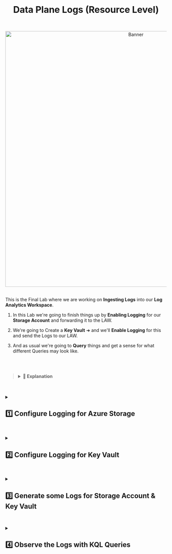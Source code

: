 <br>

<h1 align="center">Data Plane Logs (Resource Level)</h1>

<br>

<p align="center">
<img width="800" src="https://github.com/user-attachments/assets/12379f2a-d3fb-4095-bc75-e41de1bfbe3e" alt="Banner"/>
<br />

<br />

This is the Final Lab where we are working on **Ingesting Logs** into our **Log Analytics Workspace**.

1. In this Lab we're going to finish things up by **Enabling Logging** for our **Storage Account** and forwarding it to the LAW.

2. We're going to Create a **Key Vault** ➜ and we'll **Enable Logging** for this and send the Logs to our LAW.

3. And as usual we're going to **Query** things and get a sense for what different Queries may look like.

<br>

<br>

>   <details close> 
>   
> **<summary> 📝 Explanation</summary>**
> 
> <br>
> 
> This Lab is for bringing in Logs from the **Data Plane** (AKA the actual **Resources themselves**) into our Log Analytics Workspace.
> 
> <br>
>   
> Just as a Reminder for this graphic:
> 
> - We previously did Azure Tenant Level ➜ which is like the AAD Logs
> 
> - We did Activity Log ➜ which is Subscription Level (AKA the Management Plane)
> 
> - And now we're doing the actual Resource themselves:
> 
> ![azure portal](https://github.com/user-attachments/assets/2727e56c-f7ee-478b-99f3-ecbabe939fd6)
> 
> We already configured the Virtual Machines ➜ so we're just going to do our **Azure Storage Account** and **Key Vault** in this Lab.
> 
>   </details>

<br>

<br>

<details close> 
<summary> <h2> 1️⃣ Configure Logging for Azure Storage</h2> </summary>
<br>

> The first thing we're going to do is **Configure Logging** for our **Storage Account** that already exists in our Environment.
>
> We made a Storage Acount for our NSG flow Logs earlier, but the Logs are not enabled for it yet.
> 
> We'll do this by **Enabling Diagnostic Settings for Blob Storage**.

<br>

Inside the **Azure Portal** ➜ search for our **Storage Account** ```sacyberlab999```

![azure portal](https://github.com/user-attachments/assets/d48d3fb9-7a66-48f1-9850-65ef7de0f74c)

Then We'll scroll down and click on the **Diagnostic settings** blade:

![azure portal](https://github.com/user-attachments/assets/d48d3fb9-7a66-48f1-9850-65ef7de0f74c)

And we're going to Configure a Diagnostic Setting for the Blob Storage.

>   <details close> 
>   
> **<summary> 💡</summary>**
> 
> <br>
> 
> Basically, uploading files to the Storage Account, a text file for example, changing a text file or deleting it ➜ these actions will be logged here.
> 
> And this is the Data Plane for the Storage Account
> 
>   </details>

Click on **blob**:

![azure portal](https://github.com/user-attachments/assets/d48d3fb9-7a66-48f1-9850-65ef7de0f74c)

And then we'll ➕ **Add diagnostic setting**:

![azure portal](https://github.com/user-attachments/assets/d48d3fb9-7a66-48f1-9850-65ef7de0f74c)

- We can set up the **"Diagnostic setting name"** as ```ds-storage-account```

- For the **Logs’ Category Groups** ➜ select ☑️ **audit**

- **"Destination details"** ➜ check ☑️ **Send to Log analytics workspace** ➜ select ```LAW-Cyber-Lab-01```
    - ⚠️ Again ➜ Make sure it’s going to the correct one ➜ not the *DefaultWorkspace*

- Click 💾 Save

![azure portal](https://github.com/user-attachments/assets/d48d3fb9-7a66-48f1-9850-65ef7de0f74c)

The next thing we're going to do is Create an Azure Key Vault and Set Up Diagnostic Settings for it as well to send Logs into our LAW.

<br>

  </details>

<h2></h2>

<details close> 
<summary> <h2> 2️⃣ Configure Logging for Key Vault</h2> </summary>
<br>

> We're now going to Create a **Key Vault Instance**.
>
> We'll Configure Logging for our Key Vault by **Enabling Diagnostic Settings**.
> 
> Then we're going to **Add a Secret** to the Key Vault with a made up Password
>
> And finally we'll observe the Key in Key Vault

<br>

Back to the **Azure Portal** ➜ search for **Key Vault** ➜ and click on the **Create key vault** button

![azure portal](https://github.com/user-attachments/assets/d48d3fb9-7a66-48f1-9850-65ef7de0f74c)

- Select our **Resource group** ```RG-Cyber-Lab```

- For the **Key vault name** ➜ ⚠️ it has to be globally unique ➜ for example: ```akv-cyber-lab-9999```

- Put it in the same **Region** as everything else ➜ ```East US 2```

Click **Next**

![azure portal](https://github.com/user-attachments/assets/d48d3fb9-7a66-48f1-9850-65ef7de0f74c)

Under the **"Access configuration"** tab:

- For **Permission model** ➜ change it to ◉ **Vault access policy**

Click **Review + create**

![azure portal](https://github.com/user-attachments/assets/d48d3fb9-7a66-48f1-9850-65ef7de0f74c)

<br>

<h2></h2>

<br>

The next thing we're going to do is Create an Enterprise Secret

Open our **Key Vault** ```akv-cyber-lab-9999```

![azure portal](https://github.com/user-attachments/assets/d48d3fb9-7a66-48f1-9850-65ef7de0f74c)

Click on the **Secrets** blade ➜ and then ➕ **Generate/Import** to Create a New Secret:

![azure portal](https://github.com/user-attachments/assets/d48d3fb9-7a66-48f1-9850-65ef7de0f74c)

- You can **Name** the Secret ```Tenant-Global-Admin-Password``` for example:
    - ⚠️ This isn't the actual Password itself ➜ this is just the **Name** of the Password

- The actual Password is the **Secret value** ➜ for the sake of the lab we'll make it ```Cyberlab123!```

Then just click **Create**

![azure portal](https://github.com/user-attachments/assets/d48d3fb9-7a66-48f1-9850-65ef7de0f74c)

✅ We can confirm that the Secret was Successfully Created:

![azure portal](https://github.com/user-attachments/assets/d48d3fb9-7a66-48f1-9850-65ef7de0f74c)

<br>

<h2></h2>

<br>

We're now going to Enable **Diagnostic Settings** for **Key vault**

Inside our **Key Vault** ➜ click on the **Diagnostic settings** blade ➜ and then ➕ **Add diagnostic setting**:

![azure portal](https://github.com/user-attachments/assets/d48d3fb9-7a66-48f1-9850-65ef7de0f74c)

- We can name it ```ds-akv```

- For the **Logs’ Category Groups** ➜ select ☑️ **audit**

- **"Destination details"** ➜ check ☑️ **Send to Log analytics workspace** ➜ select ```LAW-Cyber-Lab-01```

- Click 💾 Save

![azure portal](https://github.com/user-attachments/assets/d48d3fb9-7a66-48f1-9850-65ef7de0f74c)

So now the Key Vault Logs should be forwarding to our Log Analytics Workspace.

<br>

<h2></h2>

<br>

We're going to Create another Secret:

- **Name** the Secret ```Super-Secret-Password-1``` for example:

- For the **Secret value** ➜ we can make it ```Cyberlab123!``` again

![azure portal](https://github.com/user-attachments/assets/d48d3fb9-7a66-48f1-9850-65ef7de0f74c)

Now we have 2 Password in our Key Vault:

![azure portal](https://github.com/user-attachments/assets/d48d3fb9-7a66-48f1-9850-65ef7de0f74c)

<br>

<h2></h2>

<br>

We can now click on the ```Super-Secret-Password-1``` Secret to observe it:

![azure portal](https://github.com/user-attachments/assets/d48d3fb9-7a66-48f1-9850-65ef7de0f74c)

![azure portal](https://github.com/user-attachments/assets/d48d3fb9-7a66-48f1-9850-65ef7de0f74c)

Then we'll click on the **"Show Secret Value"** Button:

![azure portal](https://github.com/user-attachments/assets/d48d3fb9-7a66-48f1-9850-65ef7de0f74c)

And the Secret Value / Password is revealed:

![azure portal](https://github.com/user-attachments/assets/d48d3fb9-7a66-48f1-9850-65ef7de0f74c)

✅ The act of going to this page and **Show the Secret** should have **Created a Log** which will be forwarded to our LAW.

<br>

  </details>

<h2></h2>

<details close> 
<summary> <h2> 3️⃣ Generate some Logs for Storage Account & Key Vault</h2> </summary>
<br>

> The next step is to **Generate some Logs** for the **Blob Storage**.
>
> We'll **Upload a Text File** to the Blob Storage Account ➜ and that should **Create Log**s that we can actually **Query and Observe**.
> 

<br>

We'll go back to the **Azure Portal** ➜ open our **Storage Account**:

![azure portal](https://github.com/user-attachments/assets/d48d3fb9-7a66-48f1-9850-65ef7de0f74c)

Click on the **Containers** blade ➜ and ➕ **Container** to create a new Container

- Name it ```test``` ➜ and click **Create**

![azure portal](https://github.com/user-attachments/assets/d48d3fb9-7a66-48f1-9850-65ef7de0f74c)

<br>

>   <details close> 
>   
> **<summary> 💡</summary>**
> 
> For all intents and purposes here: you can think of Containers as a top-level folder inside of your Storage Account.
> 
>   </details>

So we created a Container called ```test```:

![azure portal](https://github.com/user-attachments/assets/d48d3fb9-7a66-48f1-9850-65ef7de0f74c)

And inside of our new Container ➜ we'll ↑ **Upload** a random Text File from our Computer:

![azure portal](https://github.com/user-attachments/assets/d48d3fb9-7a66-48f1-9850-65ef7de0f74c)

✅ The act of **Uploading a Blob File** into our **Storage Account** is going to **Create Data Plane Logs** that our **Diagnosting Setting** (which we created earlier) should send to our LAW.

<br>

<h2></h2>

<br>

> We're now going to **Generate some Logs** for the **Key Vault**.
>
> To do so we will **Observe the Secret** inside of the Key Vault.
> 

<br>

We're going to Create another Secret:

- **Name** the Secret ```Super-Secret-Password-1``` for example

- For the **Secret value** ➜ we can make it ```Cyberlab123!``` again

![azure portal](https://github.com/user-attachments/assets/d48d3fb9-7a66-48f1-9850-65ef7de0f74c)

Now we have 2 Password in our Key Vault:

![azure portal](https://github.com/user-attachments/assets/d48d3fb9-7a66-48f1-9850-65ef7de0f74c)

We can now click on the ```Super-Secret-Password-1``` Secret to observe it:

![azure portal](https://github.com/user-attachments/assets/d48d3fb9-7a66-48f1-9850-65ef7de0f74c)

![azure portal](https://github.com/user-attachments/assets/d48d3fb9-7a66-48f1-9850-65ef7de0f74c)

Then we'll click on the **"Show Secret Value"** Button:

![azure portal](https://github.com/user-attachments/assets/d48d3fb9-7a66-48f1-9850-65ef7de0f74c)

And the Secret Value / Password is revealed:

![azure portal](https://github.com/user-attachments/assets/d48d3fb9-7a66-48f1-9850-65ef7de0f74c)

✅ The act of going to this page and **Show the Secret** should have **Created a Log** which will be forwarded to our LAW.

<br>

  </details>

<h2></h2>

<details close> 
<summary> <h2> 4️⃣ Observe the Logs with KQL Queries</h2> </summary>
<br>

> At this point we should be able to Query the ```StorageBlobLogs``` from the **Azure Storage Account**.
> 
> And we should also be able to Query the ```AzureDiagnostics``` for the **Azure Key Vault**.

<br>

We can start out by going to our LAW and **Run the ```StorageBlobLogs``` Query** to Analyse the Blob Storage Logs:

![azure portal](https://github.com/user-attachments/assets/d48d3fb9-7a66-48f1-9850-65ef7de0f74c)

<br>

📝 **Exercise**:
 
> We can also Run some of the following **KQL Queries** to Analyze some of the Logs Generated.
> 
> This will give us an idea of **How to Query Logs** and see some **Use Cases** that we might want to implement in our **SIEM** instance.

<details close> 
<summary> <h3> Storage Account Test Logs</h3> </summary>
<br>

#### Authorization Error:

```commandline
// Authorization Error
StorageBlobLogs 
| where MetricResponseType endswith "Error" 
| where StatusText == "AuthorizationPermissionMismatch"
| order by TimeGenerated asc
```

<br>

<h2></h2>

<br>

#### Reading Blobs:

```commandline
// Reading a bunch of blobs
StorageBlobLogs
| where OperationName == "GetBlob"
```

<br>

<h2></h2>

<br>

#### Deleting Blobs:

```commandline
//Deleting a bunch of blobs (in a short time period)
StorageBlobLogs | where OperationName == "DeleteBlob"
| where TimeGenerated > ago(24h)
```

<br>

<h2></h2>

<br>

#### Putting Blobs:

```commandline
//Putting a bunch of blobs (in a short time period) 
StorageBlobLogs | where OperationName == "PutBlob"
| where TimeGenerated > ago(24h)
```

<br>

<h2></h2>

<br>

#### Copying Blobs:

```commandline
//Copying a bunch of blobs (in a short time period)
StorageBlobLogs | where OperationName == "CopyBlob"
| where TimeGenerated > ago(24h)
```

<br>

<br>

💡 Note:

> We don't have to make Alerts for all of these in Microsoft Sentinel when we do it in future Labs.
>
> But it's kind of an idea that we can Query & Alert on anything.

<br>

  </details>

<br>

<h2></h2>

<br>

<br>

As we now **Run the ```AzureDiagnostics``` Query** ➜ we can see that **Key Vault Logs** started coming into our LAW:

![azure portal](https://github.com/user-attachments/assets/d48d3fb9-7a66-48f1-9850-65ef7de0f74c)

<br>

📝 **Exercise**:
 
> Similarlly to what we did with the Storage Account Logs ➜ we can Explore some of the following **KQL Queries**
> 
> By **Creating some Passwords & Observing them** inside of our **Azure Key vault** ➜ we've already **Generated some Logs** that we can Query inside of our LAW.

<details close> 
<summary> <h3> Key Vault Test Logs</h3> </summary>
<br>

#### List out Secrets:

```commandline
// List out Secrets
AzureDiagnostics
| where ResourceProvider == "MICROSOFT.KEYVAULT"
| where OperationName == "SecretList"
```

<br>

<h2></h2>

<br>

#### Attempt to View Non-Existent Passwords:

```commandline
// Attempt to view passwords that don't exist
AzureDiagnostics
| where ResourceProvider == "MICROSOFT.KEYVAULT"
| where OperationName == "SecretGet"
| where ResultSignature == "Not Found"
```

<br>

<h2></h2>

<br>

#### Viewing a Password:

```commandline
// Viewing an actual existing password
AzureDiagnostics
| where ResourceProvider == "MICROSOFT.KEYVAULT"
| where OperationName == "SecretGet"
| where ResultSignature == "OK"
```

<br>

<h2></h2>

<br>

#### Viewing a Specific Password:

```commandline
// Viewing a specific existing password
let CRITICAL_PASSWORD_NAME = "Tenant-Global-Admin-Password";
AzureDiagnostics
| where ResourceProvider == "MICROSOFT.KEYVAULT"
| where OperationName == "SecretGet"
| where id_s contains CRITICAL_PASSWORD_NAME
```

<br>

<h2></h2>

<br>

#### Updating a Password ➜ Success:

```commandline
// Updating a password Success
AzureDiagnostics
| where ResourceProvider == "MICROSOFT.KEYVAULT" 
| where OperationName == "SecretSet"
```

<br>

<h2></h2>

<br>

#### Updating a Specific Password ➜ Success:

```commandline
// Updating a specific existing password Success
let CRITICAL_PASSWORD_NAME = "Tenant-Global-Admin-Password";
AzureDiagnostics
| where ResourceProvider == "MICROSOFT.KEYVAULT" 
| where OperationName == "SecretSet"
| where id_s endswith CRITICAL_PASSWORD_NAME
| where TimeGenerated > ago(2h)
```

<br>

<h2></h2>

<br>

#### Failed Access Attempts:

```commandline
// Failed access attempts
AzureDiagnostics
| where ResourceProvider == "MICROSOFT.KEYVAULT" 
| where ResultSignature == "Unauthorized"
```

<br>

<br>

💡 Note:

> We were able to get a sense for what these different Queries and what different Use Cases that might come into play.
>
> We're going to add the ```// Viewing a specific existing password``` Query to **Microsoft Sentinel** in a future Lab when we Create the **Analytics Rules** that spin-up **Alerts & Incidents** when somebody **Looks at a Critical Password**.

<br>

  </details>

<br>

  </details>

<br>

<br>

<br>

<br>

<br>

<br>


 
